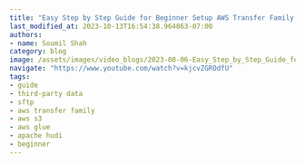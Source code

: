 ```yaml
---
title: "Easy Step by Step Guide for Beginner Setup AWS Transfer Family - SFTP with S3"
last_modified_at: 2023-10-13T16:54:38.964863-07:00
authors:
- name: Soumil Shah
category: blog
image: /assets/images/video_blogs/2023-08-06-Easy_Step_by_Step_Guide_for_Beginner_Setup_AWS_Transfer_Family_SFTP_with_S3.png
navigate: "https://www.youtube.com/watch?v=kjcvZGROdfU"
tags:
- guide
- third-party data
- sftp
- aws transfer family
- aws s3
- aws glue
- apache hudi
- beginner
---
```

